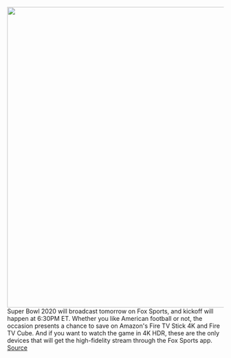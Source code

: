 <img src='https://cdn.vox-cdn.com/thumbor/c50OOa86vRbp5zylNsuKclvqOfQ=/0x0:2040x1360/1200x800/filters:focal(790x679:1116x1005)/cdn.vox-cdn.com/uploads/chorus_image/image/66231965/vpavic_191019_3725_0300.0.jpg' width='700px' /><br/>
Super Bowl 2020 will broadcast tomorrow on Fox Sports, and kickoff will happen at 6:30PM ET. Whether you like American football or not, the occasion presents a chance to save on Amazon's Fire TV Stick 4K and Fire TV Cube. And if you want to watch the game in 4K HDR, these are the only devices that will get the high-fidelity stream through the Fox Sports app.
<a href='https://www.theverge.com/good-deals/2020/2/1/21117078/tech-deals-super-bowl-liv-amazon-fire-tv-hdr-google-pixel-4-ring-home'> Source <a/>